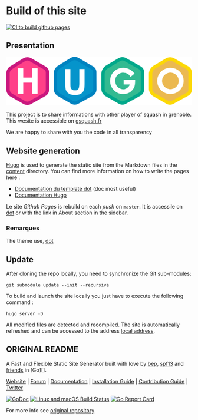 
# Build of this site

[![CI to build github pages](https://github.com/guillaume-gambs/gsquash.fr/workflows/CI%20to%20build%20github%20pages/badge.svg)](https://github.com/guillaume-gambs/gsquash.fr/actions?query=branch%3Amaster)

## Presentation

[![HUGO](https://raw.githubusercontent.com/gohugoio/gohugoioTheme/master/static/images/hugo-logo-wide.svg?sanitize=true)](https://raw.githubusercontent.com/gohugoio/gohugoioTheme/master/static/images/hugo-logo-wide.svg?sanitize=true)

This project is to share informations with other player of squash in grenoble. This wesite is accessible on [gsquash.fr](https://www.gsquash.fr)

We are happy to share with you the code in all transparency

## Website generation

[Hugo](https://gohugo.io) is used to generate the static site from the Markdown files in the [content](content) directory. You can find more information on how to write the pages here :

- [Documentation du template dot](http://demo.themefisher.com/dot-hugo/installation/install/) (doc most useful)
- [Documentation Hugo](https://gohugo.io/content-management/organization/)

Le site _Github Pages_ is rebuild on each _push_ on `master`. It is accessile on [dot](http://demo.themefisher.com/dot-hugo/installation/install/) or with the link in About section in the sidebar.

### Remarques

The theme use, [dot](https://github.com/themefisher/dot/)

## Update

After cloning the repo locally, you need to synchronize the Git sub-modules:

```console
git submodule update --init --recursive
```

To build and launch the site locally you just have to execute the following command :

```console
hugo server -D
```

All modified files are detected and recompiled. The site is automatically refreshed and can be accessed to the address [local address](http://localhost:1313/docs/).

## ORIGINAL README


A Fast and Flexible Static Site Generator built with love by [bep](https://github.com/bep), [spf13](http://spf13.com/) and [friends](https://github.com/gohugoio/hugo/graphs/contributors) in [Go][].

[Website](https://gohugo.io) |
[Forum](https://discourse.gohugo.io) |
[Documentation](https://gohugo.io/getting-started/) |
[Installation Guide](https://gohugo.io/getting-started/installing/) |
[Contribution Guide](CONTRIBUTING.md) |
[Twitter](https://twitter.com/gohugoio)

[![GoDoc](https://godoc.org/github.com/gohugoio/hugo?status.svg)](https://godoc.org/github.com/gohugoio/hugo)
[![Linux and macOS Build Status](https://api.travis-ci.org/gohugoio/hugo.svg?branch=master&label=Windows+and+Linux+and+macOS+build "Windows, Linux and macOS Build Status")](https://travis-ci.org/gohugoio/hugo)
[![Go Report Card](https://goreportcard.com/badge/github.com/gohugoio/hugo)](https://goreportcard.com/report/github.com/gohugoio/hugo)

For more info see [original repository](https://github.com/gohugoio/hugo)
